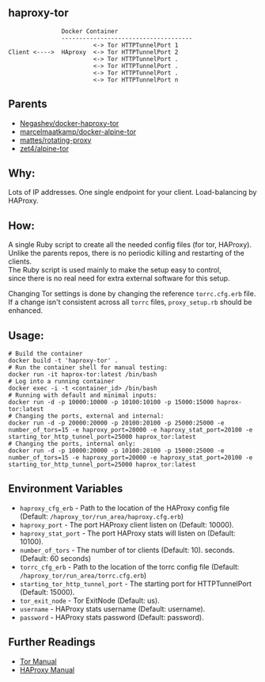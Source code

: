 haproxy-tor
-----------

```
               Docker Container
               -------------------------------------
                        <-> Tor HTTPTunnelPort 1
Client <---->  HAproxy  <-> Tor HTTPTunnelPort 2
                        <-> Tor HTTPTunnelPort .
                        <-> Tor HTTPTunnelPort .
                        <-> Tor HTTPTunnelPort .
                        <-> Tor HTTPTunnelPort n
```


Parents
-------
 * [Negashev/docker-haproxy-tor](https://github.com/Negashev/docker-haproxy-tor)
 * [marcelmaatkamp/docker-alpine-tor](https://github.com/marcelmaatkamp/docker-alpine-tor)
 * [mattes/rotating-proxy](https://github.com/mattes/rotating-proxy)
 * [zet4/alpine-tor](https://github.com/zet4/alpine-tor)
  
  
Why:
---
Lots of IP addresses. One single endpoint for your client. Load-balancing by HAProxy.

How:
---
A single Ruby script to create all the needed config files (for tor, HAProxy).<br>
Unlike the parents repos, there is no periodic killing and restarting of the clients.<br>
The Ruby script is used mainly to make the setup easy to control,<br>
since there is no real need for extra external software for this setup.<br>


Changing Tor settings is done by changing the reference `torrc.cfg.erb` file.<br>
If a change isn't consistent across all `torrc` files, `proxy_setup.rb` should be enhanced.<br>


Usage:
------
```
# Build the container
docker build -t 'haproxy-tor' .
# Run the container shell for manual testing:
docker run -it haprox-tor:latest /bin/bash
# Log into a running container 
docker exec -i -t <container_id> /bin/bash
# Running with default and minimal inputs:
docker run -d -p 10000:10000 -p 10100:10100 -p 15000:15000 haprox-tor:latest
# Changing the ports, external and internal:
docker run -d -p 20000:20000 -p 20100:20100 -p 25000:25000 -e number_of_tors=15 -e haproxy_port=20000 -e haproxy_stat_port=20100 -e starting_tor_http_tunnel_port=25000 haprox_tor:latest
# Changing the ports, internal only:
docker run -d -p 10000:20000 -p 10100:20100 -p 15000:25000 -e number_of_tors=15 -e haproxy_port=20000 -e haproxy_stat_port=20100 -e starting_tor_http_tunnel_port=25000 haprox_tor:latest

```


Environment Variables
---------------------
 * `haproxy_cfg_erb` - Path to the location of the HAProxy config file (Default: `/haproxy_tor/run_area/haproxy.cfg.erb`)
 * `haproxy_port` - The port HAProxy client listen on (Default: 10000).
 * `haproxy_stat_port` - The port HAProxy stats will listen on (Default: 10100).
 * `number_of_tors` - The number of tor clients (Default: 10).
   seconds. (Default: 60 seconds)
 * `torrc_cfg_erb` - Path to the location of the torrc config file (Default: `/haproxy_tor/run_area/torrc.cfg.erb`)
 * `starting_tor_http_tunnel_port` - The starting port for HTTPTunnelPort (Default: 15000).
 * `tor_exit_node` - Tor ExitNode (Default: us). 
 * `username` - HAProxy stats username (Default: username). 
 * `password` - HAProxy stats password (Default: password).
 

Further Readings
----------------

 * [Tor Manual](https://www.torproject.org/docs/tor-manual.html.en)
 * [HAProxy Manual](https://cbonte.github.io/haproxy-dconv/1.7/configuration.html)
